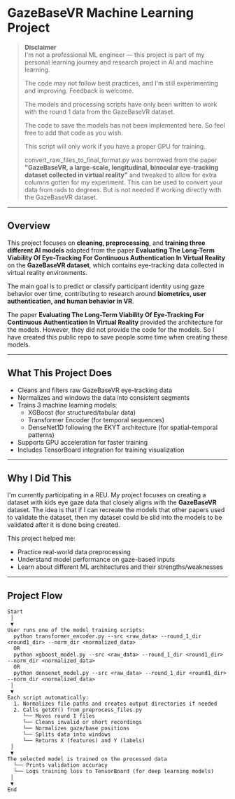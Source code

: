 # GazeBaseVR Machine Learning Project

> **Disclaimer**  
> I'm not a professional ML engineer — this project is part of my personal learning journey and research project in AI and machine learning.
> 
> The code may not follow best practices, and I'm still experimenting and improving. Feedback is welcome.
> 
> The models and processing scripts have only been written to work with the round 1 data from the GazeBaseVR dataset.
> 
> The code to save the models has not been implemented here. So feel free to add that code as you wish.
> 
> This script will only work if you have a proper GPU for training.
>
> convert_raw_files_to_final_format.py was borrowed from the paper **"GazeBaseVR, a large-scale, longitudinal, binocular eye-tracking dataset collected in virtual reality"** and tweaked to allow for extra columns gotten for my experiment. This can be used to convert your data from rads to degrees. But is not needed if working directly with the GazeBaseVR dataset.

---

## Overview

This project focuses on **cleaning, preprocessing**, and **training three different AI models** adapted from the paper **Evaluating The Long-Term Viability Of Eye-Tracking For Continuous Authentication In Virtual Reality** on the **GazeBaseVR dataset**, which contains eye-tracking data collected in virtual reality environments.

The main goal is to predict or classify participant identity using gaze behavior over time, contributing to research around **biometrics, user authentication, and human behavior in VR**.

The paper **Evaluating The Long-Term Viability Of Eye-Tracking For Continuous Authentication In Virtual Reality** provided the architecture for the models. However, they did not provide the code for the models. So I have created this public repo to save people some time when creating these models.

---

## What This Project Does

- Cleans and filters raw GazeBaseVR eye-tracking data
- Normalizes and windows the data into consistent segments  
- Trains 3 machine learning models:
  - XGBoost (for structured/tabular data)
  - Transformer Encoder (for temporal sequences)
  - DenseNet1D following the EKYT architecture (for spatial-temporal patterns)
- Supports GPU acceleration for faster training
- Includes TensorBoard integration for training visualization

---

## Why I Did This

I'm currently participating in a REU. My project focuses on creating a dataset with kids eye gaze data that closely aligns with the **GazeBaseVR** dataset.
The idea is that if I can recreate the models that other papers used to validate the dataset, then my dataset could be slid into the models to be validated after it is done being created.

This project helped me:
- Practice real-world data preprocessing
- Understand model performance on gaze-based inputs
- Learn about different ML architectures and their strengths/weaknesses

---

## Project Flow

```text
Start
 │
 ▼
User runs one of the model training scripts:
  python transformer_encoder.py --src <raw_data> --round_1_dir <round1_dir> --norm_dir <normalized_data>
  OR
  python xgboost_model.py --src <raw_data> --round_1_dir <round1_dir> --norm_dir <normalized_data>
  OR
  python densenet_model.py --src <raw_data> --round_1_dir <round1_dir> --norm_dir <normalized_data>
 │
 ▼
Each script automatically:
  1. Normalizes file paths and creates output directories if needed
  2. Calls getXY() from preprocess_files.py
     └── Moves round 1 files
     └── Cleans invalid or short recordings
     └── Normalizes gaze/base positions
     └── Splits data into windows
     └── Returns X (features) and Y (labels)
 │
 ▼
The selected model is trained on the processed data
  └── Prints validation accuracy
  └── Logs training loss to TensorBoard (for deep learning models)
 │
 ▼
End
```

